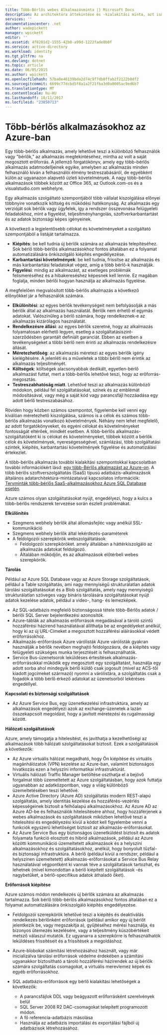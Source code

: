 ```yaml
---
title: Több-Bérlős webes Alkalmazásminta |} Microsoft Docs
description: Az architektúra áttekintése és -kialakítási minta, azt ismertetik, hogyan megvalósításához egy több-bérlős webalkalmazást az Azure-on található.
services: ''
documentationcenter: .net
author: wadepickett
manager: wpickett
editor: ''
ms.assetid: 4f0281d2-1555-42b0-a99d-1222fade0b0f
ms.service: active-directory
ms.workload: identity
ms.tgt_pltfrm: na
ms.devlang: dotnet
ms.topic: article
ms.date: 06/05/2015
ms.author: wpickett
ms.openlocfilehash: 57ba0e46139bda2d74c9f7db0ffab2f2122b0df2
ms.sourcegitcommit: 6699c77dcbd5f8a1a2f21fba3d0a0005ac9ed6b7
ms.translationtype: MT
ms.contentlocale: hu-HU
ms.lasthandoff: 10/11/2017
ms.locfileid: "23850713"
---
```

# <a name="multitenant-applications-in-azure"></a>Több-bérlős alkalmazásokhoz az Azure-ban
Egy több-bérlős alkalmazás, amely lehetővé teszi a különböző felhasználók vagy "bérlők," az alkalmazás megtekintéséhez, mintha az volt a saját megosztott erőforrás. A jellemző forgatókönyv, amely egy több-bérlős alkalmazás adatmodelljeinek egyike, amelyben az alkalmazás minden felhasználó kíván a felhasználói élmény testreszabásáról, de egyébként külön az ugyanazon alapvető üzleti követelmények. A nagy több-bérlős alkalmazások többek között az Office 365, az Outlook.com-os és a visualstudio.com webhelyre.

Egy alkalmazás szolgáltató szempontjából több vállalat kiszolgálása előnyei többnyire vonatkozik költség és működési hatékonyság. Az alkalmazás egy verzióját sok bérlők vagy ügyfelek, így a rendszer összevonása felügyeleti feladatokhoz, mint a figyelést, teljesítményhangolás, szoftverkarbantartást és az adatok biztonsági képes igényeinek.

A következő a legjelentősebb célokat és követelményeket a szolgáltató szempontjából a listáját tartalmazza.

* **Kiépítés**: be kell tudnia új bérlők számára az alkalmazás telepítéséhez.  Sok bérlő több-bérlős alkalmazásokhoz fontos általában ez a folyamat automatizálására önkiszolgáló kiépítés engedélyezése.
* **Karbantartási követelmények**: be kell tudnia, frissítse az alkalmazás és más karbantartási feladatokat végez, amíg a több bérlő-k használják.
* **Figyelési**: mindig az alkalmazást, az esetleges problémák felismeréséhez és a hibakereséshez képesnek kell lennie. Ez magában foglalja, minden bérlői hogyan használja az alkalmazás figyelése.

A megfelelően megvalósított több-bérlős alkalmazás a következő előnyökkel jár a felhasználók számára.

* **Elkülönítési**: az egyes bérlők tevékenységeit nem befolyásolják a más bérlők által az alkalmazás használatát. Bérlők nem érhető el egymás adatokat. Valószínűleg a bérlő számára, hogy rendelkeznek-e az alkalmazás kizárólagos használatát.
* **Rendelkezésre állási**: az egyes bérlők szeretné, hogy az alkalmazás folyamatosan elérhető legyen, esetleg a szolgáltatásiszint-szerződésben garantált definiált garanciát. Ebben az esetben a tevékenységeket a többi bérlő nem érinti az alkalmazás rendelkezésre állását.
* **Méretezhetőség**: az alkalmazás méretezi az egyes bérlők igény kielégítésére. A jelenléti és a műveletek a többi bérlő nem érintik az alkalmazás teljesítményét.
* **Költségek**: költségek alacsonyabbak dedikált, egyetlen-bérlő alkalmazást futtat, mert a több-bérlős lehetővé teszi, hogy az erőforrás-megosztás.
* **Testreszabhatóság miatt**. Lehetővé teszi az alkalmazás különböző módokon, például fel szolgáltatásokat, színek és az emblémát módosításával, vagy még a saját kód vagy parancsfájl hozzáadása egy adott bérlő testreszabásához.

Röviden hogy közben számos szempontot, figyelembe kell venni egy kiválóan méretezhető kiszolgálása, számos is a célok és számos több-bérlős alkalmazás vonatkozó követelmények. Néhány nem lehet megfelelő, az adott forgatókönyveket, és egyéni célokat és követelményeket fontosságát eltérőek, mindkét esetben. A több-bérlős alkalmazás-szolgáltatóként ki is célokat és követelményeket, többek között a bérlők célok és követelmények, nyereségességével, számlázási, több szolgáltatási szintek, kiépítés, karbantartási követelmények figyelése és automatizálási értekezlet.

A több-bérlős alkalmazás további kialakítási szempontokkal kapcsolatban további információkért lásd: [egy több-Bérlős alkalmazást az Azure-on][Hosting a Multi-Tenant Application on Azure]. A több bérlős szoftverszolgáltatás (SaaS) típusú adatbázis-alkalmazások általános adatarchitektúra-mintázataival kapcsolatos információk: [Tervminták több-bérlős SaaS-alkalmazásokhoz Azure SQL Database esetén](sql-database/sql-database-design-patterns-multi-tenancy-saas-applications.md). 

Azure számos olyan szolgáltatásokat nyújt, engedélyezi, hogy a kulcs a több-bérlős rendszerek tervezése során észlelt problémákat.

**Elkülönítés**

* Szegmens webhely bérlők által állomásfejléc vagy anélkül SSL-kommunikáció
* Szegmens webhely bérlők által lekérdezés-paraméterek
* A feldolgozói szerepkörök webszolgáltatások
  * Feldolgozói szerepköröket. amely általában a háttérkiszolgáló az alkalmazás adatokat feldolgozó.
  * Általában működjön, és az alkalmazások előtérbeli webes szerepkörök.

**Tárolás**

Például az Azure SQL Database vagy az Azure Storage szolgáltatások, például a Table szolgáltatás, ami nagy mennyiségű strukturálatlan adatok tárolási szolgáltatásokat és a Blob szolgáltatás, amely nagy mennyiségű strukturálatlan szöveges vagy bináris tárolására szolgáltatásokat nyújt adatok kezelése adatok, például a video-, hang- és lemezképek.

* Az SQL-adatbázis megfelelő biztonságossá tétele több-Bérlős adatok / bérlői SQL Server bejelentkezési azonosítók.
* Azure-táblák az alkalmazás erőforrások megadásával a tároló szintű hozzáférési házirend használatával állíthatja be az engedélyeket anélkül, hogy ki az új URL-Címeket a megosztott hozzáférési aláírásokkal védett erőforrásokhoz.
* Alkalmazás-erőforrások Azure várólisták Azure várólisták gyakran használják a bérlők nevében meghajtó feldolgozásra, de a kiépítés vagy felügyeleti szükséges munka terjesztését is felhasználhatók.
* Service Bus-üzenetsorok leküldéses értesítések alkalmazás-erőforrásokkal működik egy megosztott egy szolgáltatást, használja egy adott sorba ahol mindegyik bérlő küldő csak jogosult (mivel az ACS-től kiadott jogcímeket származó) nyomni a várólistára, a szolgáltatás csak a fogadók a több bérlő érkező adatokat az üzenetsorból lekéréses engedéllyel.

**Kapcsolati és biztonsági szolgáltatások**

* Az Azure Service Bus, egy üzenetkezelési infrastruktúra, amely az alkalmazások engedélyezi azok az exchange-üzenetek a lazán összekapcsolt megoldást, hogy a javított méretezési és rugalmassági között.

**Hálózati szolgáltatások**

Azure, amely támogatja a hitelesítést, és javíthatja a kezelhetőségi az alkalmazások több hálózati szolgáltatásokat biztosít. Ezek a szolgáltatások a következők:

* Az Azure virtuális hálózat megadható, hogy Ön kiépítése és virtuális magánhálózatok (VPN) kezelése az Azure-ban, valamint biztonságos hivatkozás ezen a helyszíni informatikai infrastruktúrát.
* Virtuális hálózati Traffic Manager betöltése oszthatja el a bejövő forgalmat több üzemeltetett az Azure szolgáltatásban, hogy azok futtatja ugyanabban az adatközpontban, vagy a világ különböző üzemeltetésében teszi lehetővé.
* Azure Active Directory (Azure AD) szolgáltatás modern REST-alapú szolgáltatás, amely identitás kezelése és hozzáférés-vezérlés képességeinek biztosít a felhőalapú alkalmazásokhoz. Az Azure AD az Azure AD-be és felhasználók hitelesítésére ahhoz, hogy hozzáférjenek a webes alkalmazások és szolgáltatások miközben lehetővé teszi a hitelesítési és engedélyezési kívül a kódot kell figyelembe venni a funkciók egyszerű lehetőséget biztosít az alkalmazás-erőforrásokat.
* Az Azure Service Bus egy biztonságos üzenetküldést biztosít és adatok folyamata funkció elosztott és hibrid alkalmazások, például az Azure közötti kommunikáció üzemeltetett alkalmazások és a helyszíni alkalmazásokhoz és szolgáltatásokhoz, anélkül, hogy bonyolult tűzfal- és biztonsági infrastruktúra. A bérlő (például kívül a rendszer, például a helyszínen üzemeltetett) alkalmazás-erőforrásokat a Service Bus Relay használatával végpontként ki vannak téve a szolgáltatások tartozhat, és lehetnek (mivel kimondottan a bérlő kiépített szolgáltatások -és nagybetűket, a bérlő-specifikus adatok áthaladó őket).

**Erőforrások kiépítése**

Azure számos módon rendelkezés új bérlők számára az alkalmazás tartalmazza. Sok bérlő több-bérlős alkalmazásokhoz fontos általában ez a folyamat automatizálására önkiszolgáló kiépítés engedélyezése.

* Feldolgozói szerepkörök lehetővé teszi a kiépítés és deaktiválás rendelkezés bérlőnként erőforrások (például amikor egy új bérlőt jelentkezik be, vagy megszakítja a), gyűjtéséhez mérési használja, és bizonyos ütemezés kezelésére, vagy a teljesítmény küszöbértékeit metsző válaszul mutatók. Ez ugyanarra a szerepkörre is felhasználhatók leküldéses frissítéseit és a frissítések a megoldáshoz.
* Azure-blobokat számítási létrehozásához használt, vagy már inicializálva tárolási erőforrások védelme érdekében a számítási ugyanakkor biztosítható a tároló hozzáférési házirendek az új bérlők számára szolgáltatás csomagokat, a virtuális merevlemez képek és egyéb erőforrásokhoz.
* SQL adatbázis-erőforrások egy bérlő kialakítási lehetőségek a következők:
  
  * A parancsfájlok DDL vagy beágyazott erőforrásként szerelvények belül
  * SQL Server 2008 R2 DAC-csomagokat telepített programozott módon.
  * A fő referencia-adatbázis másolása
  * Használja az adatbázis importálási és exportálási fájlból új adatbázisok létrehozásához.

<!--links-->

[Hosting a Multi-Tenant Application on Azure]: http://msdn.microsoft.com/library/hh534480.aspx
[Designing Multitenant Applications on Azure]: http://msdn.microsoft.com/library/windowsazure/hh689716
